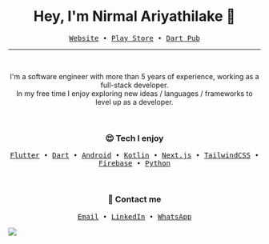 <h1 align="center">Hey, I'm Nirmal Ariyathilake 👋</h1>

<p align="center">
  <samp>
    <a href="https://nirmalcode.com/">Website</a> •
    <a href="https://play.google.com/store/apps/dev?id=5955174640569592842">Play Store</a> •
    <a href="https://pub.dev/publishers/nirmalcode.com/packages">Dart Pub</a>
  </samp>
</p>

---

<br>

<p align="center">
  I'm a software engineer with more than 5 years of experience, working as a full-stack developer. <br/>
  In my free time I enjoy exploring new ideas / languages / frameworks to level up as a developer.
</p>

<br>

<h3 align="center">😍 Tech I enjoy</h3>

<p align="center">
  <samp>
    <a href="https://flutter.dev/">Flutter</a> •
    <a href="https://dart.dev/">Dart</a> •
    <a href="https://www.android.com/">Android</a> •
    <a href="https://kotlinlang.org/">Kotlin</a> •
    <a href="https://nextjs.org/">Next.js</a> •
    <a href="https://tailwindcss.com/">TailwindCSS</a> •
    <a href="https://firebase.google.com/">Firebase</a> •
    <a href="https://www.python.org/">Python</a>
  </samp>
</p>

<br>

<h3 align="center">📧 Contact me</h3>

<p align="center">
  <samp>
    <a href="mailto:nirmal.ariyathilake@gmail.com">Email</a> •
    <a href="https://www.linkedin.com/in/nirmal-ariyathilake/">LinkedIn</a> •
    <a href="https://wa.me/+94712984933">WhatsApp</a>
  </samp>
</p>

![](https://hit.yhype.me/github/profile?user_id=27048260)

<!--
**NirmalAriyathilake/NirmalAriyathilake** is a ✨ _special_ ✨ repository because its `README.md` (this file) appears on your GitHub profile.

Here are some ideas to get you started:

- 🔭 I’m currently working on ...
- 🌱 I’m currently learning ...
- 👯 I’m looking to collaborate on ...
- 🤔 I’m looking for help with ...
- 💬 Ask me about ...
- 📫 How to reach me: ...
- 😄 Pronouns: ...
- ⚡ Fun fact: ...
-->
